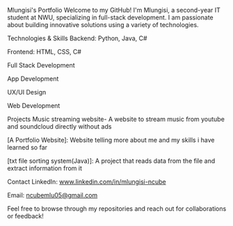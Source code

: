 Mlungisi's Portfolio
Welcome to my GitHub! I'm Mlungisi, a second-year IT student at NWU, specializing in full-stack development. I am passionate about building innovative solutions using a variety of technologies.

Technologies & Skills
Backend: Python, Java, C#

Frontend: HTML, CSS, C#

Full Stack Development

App Development

UX/UI Design

Web Development

Projects
Music streaming website- A website to stream music from youtube and soundcloud directly without ads

[A Portfolio Website]: Website telling more about me and my skills i have learned so far

[txt file sorting system(Java)]: A project that reads data from the file and extract information from it

Contact
LinkedIn: www.linkedin.com/in/mlungisi-ncube

Email: ncubemlu05@gmail.com

Feel free to browse through my repositories and reach out for collaborations or feedback!

